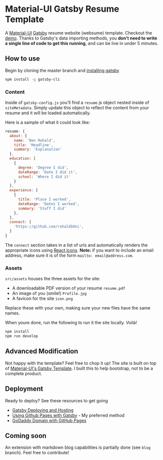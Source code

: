 # Material-UI Gatsby Resume Template

A [Material-UI](https://material-ui.com/) [Gatsby](https://www.gatsbyjs.org) resume website (websume) template. Checkout the [demo](https://www.benrohald.com). Thanks to Gatsby's data importing methods, you **don't need to write a single line of code to get this running**, and can be live in under 5 minutes. 

## How to use

Begin by cloning the master branch and [installing gatsby](https://www.gatsbyjs.org/docs/quick-start/)

```sh
npm install -g gatsby-cli
```

### Content

Inside of `gatsby-config.js` you'll find a `resume` js object nested inside of `siteMetadata`. Simply update this object to reflect the content from your resume and it will be loaded automatically.

Here is a sample of what it could look like:
```js
resume: {
  about: {
    name: 'Ben Rohald',
    title: 'Headline',
    summary: 'Explanation'
  },
  education: [
    {
      degree: 'Degree I did',
      dateRange: 'Date I did it',
      school: 'Where I did it'
    }
  ],
  experience: [
    {
      title: 'Place I worked',
      dateRange: 'Dates I worked',
      summary: 'Stuff I did'
    },
  ],
  connect: [
    'https://github.com/rohaldbUni',
  ]
}
```

The `connect` section takes in a list of urls and automatically renders the appropriate icons using [React icons](https://github.com/react-icons/react-icons). **Note:** if you want to include an email address, make sure it is of the form `mailto: email@address.com`.

### Assets

`src/assets` houses the three assets for the site:
- A downloadable PDF version of your resume `resume.pdf`
- An image of you (smile!) `Profile.jpg`
- A favicon for the site `icon.png`

Replace these with your own, making sure your new files have the same names.

When youre done, run the following to run it the site locally. Voilà! 

```sh
npm install
npm run develop
```

## Advanced Modification

Not happy with the template? Feel free to chop it up! The site is built on top of [Material-UI's Gatsby Template](https://github.com/mui-org/material-ui/tree/master/examples/gatsby). I built this to help bootstrap, not to be a complete product.


## Deployment

Ready to deploy? See these resources to get going
- [Gatsby Deploying and Hosting](https://www.gatsbyjs.org/docs/deploying-and-hosting/)
- [Using Github Pages with Gatsby](https://www.gatsbyjs.org/docs/how-gatsby-works-with-github-pages/) - My preferred method
- [GoDaddy Domain with GitHub Pages
](https://medium.com/@JinnaBalu/godaddy-domain-with-github-pages-62aed906d4ef)

## Coming soon

An extension with markdown blog capabilities is partially done (see `blog` branch). Feel free to contribute!

